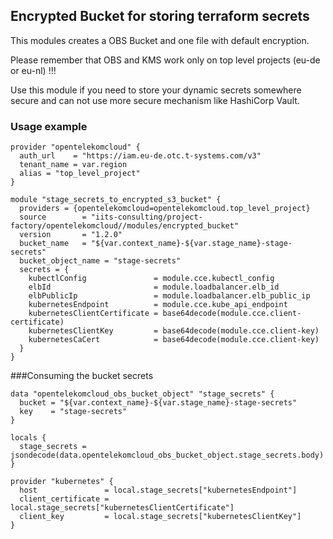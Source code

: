 ## Encrypted Bucket for storing terraform secrets

This modules creates a OBS Bucket and one file with default encryption.

Please remember that OBS and KMS work only on top level projects (eu-de or eu-nl) !!!

Use this module if you need to store your dynamic secrets somewhere secure and can not use more secure mechanism like
HashiCorp Vault.

### Usage example

```hcl
provider "opentelekomcloud" {
  auth_url    = "https://iam.eu-de.otc.t-systems.com/v3"
  tenant_name = var.region
  alias = "top_level_project"
}

module "stage_secrets_to_encrypted_s3_bucket" {
  providers = {opentelekomcloud=opentelekomcloud.top_level_project}
  source        = "iits-consulting/project-factory/opentelekomcloud//modules/encrypted_bucket"
  version       = "1.2.0"
  bucket_name   = "${var.context_name}-${var.stage_name}-stage-secrets"
  bucket_object_name = "stage-secrets"
  secrets = {
    kubectlConfig               = module.cce.kubectl_config
    elbId                       = module.loadbalancer.elb_id
    elbPublicIp                 = module.loadbalancer.elb_public_ip
    kubernetesEndpoint          = module.cce.kube_api_endpoint
    kubernetesClientCertificate = base64decode(module.cce.client-certificate)
    kubernetesClientKey         = base64decode(module.cce.client-key)
    kubernetesCaCert            = base64decode(module.cce.client-key)
  }
}
```

###Consuming the bucket secrets
```hcl
data "opentelekomcloud_obs_bucket_object" "stage_secrets" {
  bucket = "${var.context_name}-${var.stage_name}-stage-secrets"
  key    = "stage-secrets"
}

locals {
  stage_secrets = jsondecode(data.opentelekomcloud_obs_bucket_object.stage_secrets.body)
}

provider "kubernetes" {
  host               = local.stage_secrets["kubernetesEndpoint"]
  client_certificate = local.stage_secrets["kubernetesClientCertificate"]
  client_key         = local.stage_secrets["kubernetesClientKey"]
}
```
